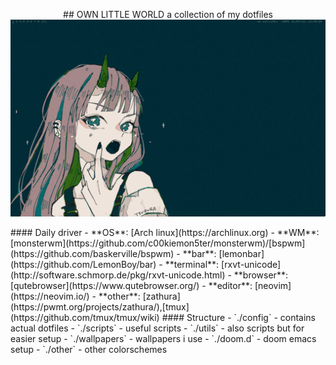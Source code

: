 <p align="center">
## OWN LITTLE WORLD
a collection of my dotfiles
<img width="800" src="./assets/main.png">
</p>
#### Daily driver
- **OS**: [Arch linux](https://archlinux.org)
- **WM**: [monsterwm](https://github.com/c00kiemon5ter/monsterwm)/[bspwm](https://github.com/baskerville/bspwm)
- **bar**: [lemonbar](https://github.com/LemonBoy/bar)
- **terminal**: [rxvt-unicode](http://software.schmorp.de/pkg/rxvt-unicode.html)
- **browser**: [qutebrowser](https://www.qutebrowser.org/)
- **editor**: [neovim](https://neovim.io/)
- **other**: [zathura](https://pwmt.org/projects/zathura/),[tmux](https://github.com/tmux/tmux/wiki)
#### Structure
- `./config` - contains actual dotfiles
- `./scripts` - useful scripts
- `./utils` - also scripts but for easier setup
- `./wallpapers` - wallpapers i use
- `./doom.d` - doom emacs setup
- `./other` - other colorschemes
